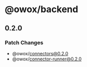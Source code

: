 # @owox/backend

## 0.2.0

### Patch Changes

- @owox/connectors@0.2.0
- @owox/connector-runner@0.2.0
